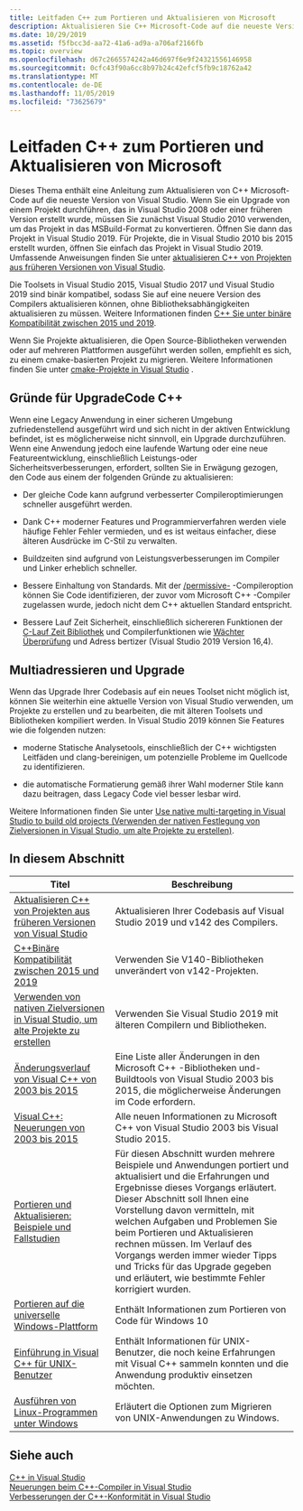 ```yaml
---
title: Leitfaden C++ zum Portieren und Aktualisieren von Microsoft
description: Aktualisieren Sie C++ Microsoft-Code auf die neueste Version von Visual Studio.
ms.date: 10/29/2019
ms.assetid: f5fbcc3d-aa72-41a6-ad9a-a706af2166fb
ms.topic: overview
ms.openlocfilehash: d67c2665574242a46d697f6e9f24321556146958
ms.sourcegitcommit: 0cfc43f90a6cc8b97b24c42efcf5fb9c18762a42
ms.translationtype: MT
ms.contentlocale: de-DE
ms.lasthandoff: 11/05/2019
ms.locfileid: "73625679"
---
```

# <a name="microsoft-c-porting-and-upgrading-guide"></a>Leitfaden C++ zum Portieren und Aktualisieren von Microsoft

Dieses Thema enthält eine Anleitung zum Aktualisieren von C++ Microsoft-Code auf die neueste Version von Visual Studio. Wenn Sie ein Upgrade von einem Projekt durchführen, das in Visual Studio 2008 oder einer früheren Version erstellt wurde, müssen Sie zunächst Visual Studio 2010 verwenden, um das Projekt in das MSBuild-Format zu konvertieren. Öffnen Sie dann das Projekt in Visual Studio 2019. Für Projekte, die in Visual Studio 2010 bis 2015 erstellt wurden, öffnen Sie einfach das Projekt in Visual Studio 2019. Umfassende Anweisungen finden Sie unter [aktualisieren C++ von Projekten aus früheren Versionen von Visual Studio](upgrading-projects-from-earlier-versions-of-visual-cpp.md).

Die Toolsets in Visual Studio 2015, Visual Studio 2017 und Visual Studio 2019 sind binär kompatibel, sodass Sie auf eine neuere Version des Compilers aktualisieren können, ohne Bibliotheksabhängigkeiten aktualisieren zu müssen. Weitere Informationen finden [ C++ Sie unter binäre Kompatibilität zwischen 2015 und 2019](binary-compat-2015-2017.md).

Wenn Sie Projekte aktualisieren, die Open Source-Bibliotheken verwenden oder auf mehreren Plattformen ausgeführt werden sollen, empfiehlt es sich, zu einem cmake-basierten Projekt zu migrieren. Weitere Informationen finden Sie unter [cmake-Projekte in Visual Studio](../build/cmake-projects-in-visual-studio.md) .

## <a name="reasons-to-upgrade-c-code"></a>Gründe für UpgradeCode C++

Wenn eine Legacy Anwendung in einer sicheren Umgebung zufriedenstellend ausgeführt wird und sich nicht in der aktiven Entwicklung befindet, ist es möglicherweise nicht sinnvoll, ein Upgrade durchzuführen. Wenn eine Anwendung jedoch eine laufende Wartung oder eine neue Featureentwicklung, einschließlich Leistungs-oder Sicherheitsverbesserungen, erfordert, sollten Sie in Erwägung gezogen, den Code aus einem der folgenden Gründe zu aktualisieren:

- Der gleiche Code kann aufgrund verbesserter Compileroptimierungen schneller ausgeführt werden.

- Dank C++ moderner Features und Programmierverfahren werden viele häufige Fehler Fehler vermieden, und es ist weitaus einfacher, diese älteren Ausdrücke im C-Stil zu verwalten.

- Buildzeiten sind aufgrund von Leistungsverbesserungen im Compiler und Linker erheblich schneller.

- Bessere Einhaltung von Standards. Mit der [/permissive-](../build/reference/permissive-standards-conformance.md) -Compileroption können Sie Code identifizieren, der zuvor vom Microsoft C++ -Compiler zugelassen wurde, jedoch nicht dem C++ aktuellen Standard entspricht.

- Bessere Lauf Zeit Sicherheit, einschließlich sichereren Funktionen der [C-Lauf Zeit Bibliothek]() und Compilerfunktionen wie [Wächter Überprüfung](../build/reference/guard-enable-guard-checks.md) und Adress bertizer (Visual Studio 2019 Version 16,4).

## <a name="multitargeting-vs-upgrading"></a>Multiadressieren und Upgrade

Wenn das Upgrade Ihrer Codebasis auf ein neues Toolset nicht möglich ist, können Sie weiterhin eine aktuelle Version von Visual Studio verwenden, um Projekte zu erstellen und zu bearbeiten, die mit älteren Toolsets und Bibliotheken kompiliert werden. In Visual Studio 2019 können Sie Features wie die folgenden nutzen:

- moderne Statische Analysetools, einschließlich der C++ wichtigsten Leitfäden und clang-bereinigen, um potenzielle Probleme im Quellcode zu identifizieren.

- die automatische Formatierung gemäß ihrer Wahl moderner Stile kann dazu beitragen, dass Legacy Code viel besser lesbar wird.

Weitere Informationen finden Sie unter [Use native multi-targeting in Visual Studio to build old projects (Verwenden der nativen Festlegung von Zielversionen in Visual Studio, um alte Projekte zu erstellen)](use-native-multi-targeting.md).

## <a name="in-this-section"></a>In diesem Abschnitt

|Titel|Beschreibung|
|-----------|-----------------|
|[Aktualisieren C++ von Projekten aus früheren Versionen von Visual Studio](upgrading-projects-from-earlier-versions-of-visual-cpp.md)|Aktualisieren Ihrer Codebasis auf Visual Studio 2019 und v142 des Compilers.|
|[C++Binäre Kompatibilität zwischen 2015 und 2019](binary-compat-2015-2017.md)|Verwenden Sie V140-Bibliotheken unverändert von v142-Projekten.|
|[Verwenden von nativen Zielversionen in Visual Studio, um alte Projekte zu erstellen](use-native-multi-targeting.md)|Verwenden Sie Visual Studio 2019 mit älteren Compilern und Bibliotheken.|
|[Änderungsverlauf von Visual C++ von 2003 bis 2015](visual-cpp-change-history-2003-2015.md)|Eine Liste aller Änderungen in den Microsoft C++ -Bibliotheken und-Buildtools von Visual Studio 2003 bis 2015, die möglicherweise Änderungen im Code erfordern.|
|[Visual C++: Neuerungen von 2003 bis 2015](visual-cpp-what-s-new-2003-through-2015.md)|Alle neuen Informationen zu Microsoft C++ von Visual Studio 2003 bis Visual Studio 2015.|
|[Portieren und Aktualisieren: Beispiele und Fallstudien](porting-and-upgrading-examples-and-case-studies.md)|Für diesen Abschnitt wurden mehrere Beispiele und Anwendungen portiert und aktualisiert und die Erfahrungen und Ergebnisse dieses Vorgangs erläutert. Dieser Abschnitt soll Ihnen eine Vorstellung davon vermitteln, mit welchen Aufgaben und Problemen Sie beim Portieren und Aktualisieren rechnen müssen. Im Verlauf des Vorgangs werden immer wieder Tipps und Tricks für das Upgrade gegeben und erläutert, wie bestimmte Fehler korrigiert wurden.|
|[Portieren auf die universelle Windows-Plattform](porting-to-the-universal-windows-platform-cpp.md)|Enthält Informationen zum Portieren von Code für Windows 10|
|[Einführung in Visual C++ für UNIX-Benutzer](introduction-to-visual-cpp-for-unix-users.md)|Enthält Informationen für UNIX-Benutzer, die noch keine Erfahrungen mit Visual C++ sammeln konnten und die Anwendung produktiv einsetzen möchten.|
|[Ausführen von Linux-Programmen unter Windows](porting-from-unix-to-win32.md)|Erläutert die Optionen zum Migrieren von UNIX-Anwendungen zu Windows.|

## <a name="see-also"></a>Siehe auch

[C++ in Visual Studio](../overview/visual-cpp-in-visual-studio.md)<br/>
[Neuerungen beim C++-Compiler in Visual Studio](../overview/what-s-new-for-visual-cpp-in-visual-studio.md)<br/>
[Verbesserungen der C++-Konformität in Visual Studio](../overview/cpp-conformance-improvements.md)<br/>
